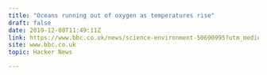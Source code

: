 ```yaml
---
title: "Oceans running out of oxygen as temperatures rise"
draft: false
date: 2019-12-08T11:49:11Z
link: https://www.bbc.co.uk/news/science-environment-50690995?utm_medium=RSS&utm_source=hune
site: www.bbc.co.uk
topic: Hacker News  

---
```

